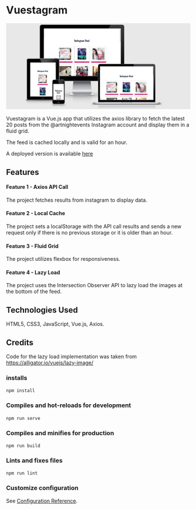 # Vuestagram

![demo-image](https://github.com/synnea/Vuestagram/blob/master/public/demo.JPG)


Vuestagram is a Vue.js app that utilizes the axios library to fetch the latest 20 posts from the @artnightevents Instagram account and display them in a fluid grid.

The feed is cached locally and is valid for an hour.

A deployed version is available [here](https://synnea.github.io/Vuestagram/)

## Features 

#### Feature 1 - Axios API Call
The project fetches results from instagram to display data.

#### Feature 2 - Local Cache
The project sets a localStorage with the API call results and sends a new request only if there is no previous storage or it is older than an hour.

#### Feature 3 - Fluid Grid
The project utilizes flexbox for responsiveness.

#### Feature 4 - Lazy Load
The project uses the Intersection Observer API to lazy load the images at the bottom of the feed.

## Technologies Used

HTML5, CSS3, JavaScript, Vue.js, Axios.

## Credits

Code for the lazy load implementation was taken from https://alligator.io/vuejs/lazy-image/

### installs
```
npm install
```

### Compiles and hot-reloads for development
```
npm run serve
```

### Compiles and minifies for production
```
npm run build
```

### Lints and fixes files
```
npm run lint
```

### Customize configuration
See [Configuration Reference](https://cli.vuejs.org/config/).
